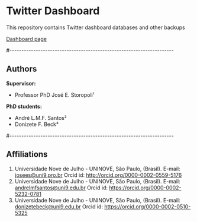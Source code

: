 # Twitter Dashboard
This repository contains Twitter dashboard databases and other backups

[Dashboard page](https://datastudio.google.com/reporting/f61c1b56-0e90-4a97-8d30-e302015778e3/page/WqWfB)

#---------------------------------------------------------------------
## Authors

**Supervisor:**

* Professor PhD José E. Storopoli¹

**PhD students:**

* André L.M.F. Santos²
* Donizete F. Beck³

#---------------------------------------------------------------------
## Affiliations

1. Universidade Nove de Julho - UNINOVE, São Paulo, (Brasil). E-mail: josees@uni9.pro.br Orcid id: http://orcid.org/0000-0002-0559-5176
2. Universidade Nove de Julho - UNINOVE, São Paulo, (Brasil). E-mail: andrelmfsantos@uni9.edu.br Orcid id: https://orcid.org/0000-0002-5232-0781
3. Universidade Nove de Julho - UNINOVE, São Paulo, (Brasil). E-mail: donizetebeck@uni9.edu.br Orcid id: https://orcid.org/0000-0002-0510-5325
